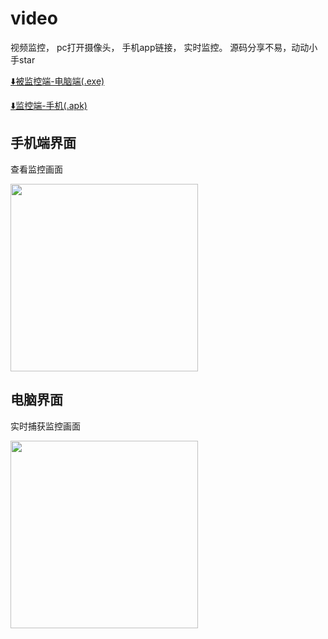 # video
视频监控，   pc打开摄像头， 手机app链接， 实时监控。 源码分享不易，动动小手star

[⬇️被监控端-电脑端(.exe)](https://github.com/yaunsine/video/releases/download/v1.0.1/pc-supervised.exe)

[⬇️监控端-手机(.apk)](https://github.com/yaunsine/video/releases/download/v1.0.1/app-monitor.apk)


## 手机端界面

查看监控画面

<img alt="" src="https://github.com/yaunsine/video/blob/master/imgs/app.jpg?raw=true" width="300px"/>

## 电脑界面

实时捕获监控画面

<img alt="" src="https://github.com/yaunsine/video/blob/master/imgs/pc.png?raw=true" width="300px"/>
